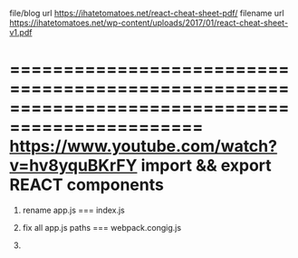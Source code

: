 file/blog url
https://ihatetomatoes.net/react-cheat-sheet-pdf/
filename url
https://ihatetomatoes.net/wp-content/uploads/2017/01/react-cheat-sheet-v1.pdf


================================================================================================
  https://www.youtube.com/watch?v=hv8yquBKrFY
  import && export REACT components
================================================================================================

1. rename app.js === index.js
2. fix all app.js paths === webpack.congig.js

3.
